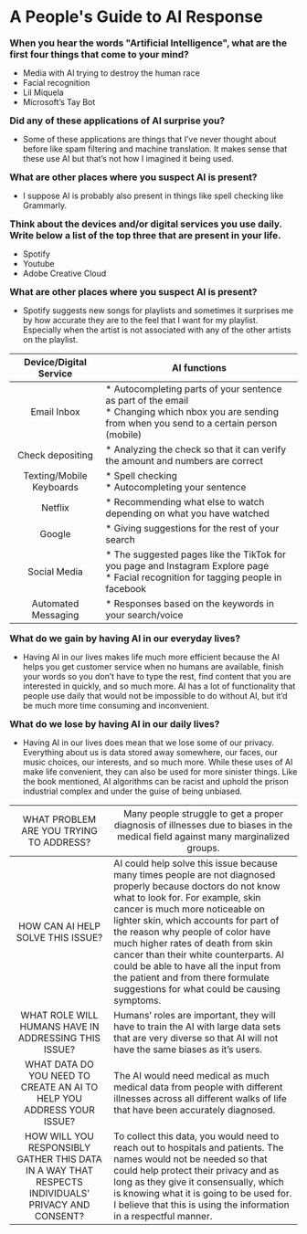 # A People's Guide to AI Response
<span style= "font-size:16px"> **When you hear the words "Artificial Intelligence", what are the first four things that come to your mind?** </span>
* Media with AI trying to destroy the human race
* Facial recognition
* Lil Miquela
* Microsoft’s Tay Bot

<span style= "font-size:16px"> **Did any of these applications of AI surprise you?** </span>
* Some of these applications are things that I’ve never thought about before like spam filtering and machine translation. It makes sense that these use AI but that’s not how I imagined it being used. 

<span style= "font-size:16px"> **What are other places where you suspect AI is present?** </span>
* I suppose AI is probably also present in things like spell checking like Grammarly.

<span style= "font-size:16px;"> **Think about the devices and/or digital services you use daily. Write below a list of the top three that are present in your life.** </span>
* Spotify
* Youtube
* Adobe Creative Cloud

<span style= "font-size:16px"> **What are other places where you suspect AI is present?** </span>
* Spotify suggests new songs for playlists and sometimes it surprises me by how accurate they are to the feel that I want for my playlist. Especially when the artist is not associated with any of the other artists on the playlist.  

|Device/Digital Service   | AI functions  |  
|:---:|---| 
|Email Inbox| * Autocompleting parts of your sentence as part of the email </br> * Changing which nbox you are sending from when you send to a certain person (mobile)|
|Check depositing   | * Analyzing the check so that it can verify the amount and numbers are correct   |   
|Texting/Mobile Keyboards   | * Spell checking </br> * Autocompleting your sentence|  
|Netflix   | * Recommending what else to watch depending on what you have watched  |  
|Google   | * Giving suggestions for the rest of your search |  
|Social Media  | * The suggested pages like the TikTok for you page and Instagram Explore page </br> * Facial recognition for tagging people in facebook | 
|Automated Messaging   | * Responses based on the keywords in your search/voice   |  

<span style= "font-size: 16px"> **What do we gain by having AI in our everyday lives?** </span>
* Having AI in our lives makes life much more efficient because the AI helps you get customer service when no humans are available, finish your words so you don’t have to type the rest, find content that you are interested in quickly, and so much more. AI has a lot of functionality that people use daily that would not be impossible to do without AI, but it’d be much more time consuming and inconvenient. 

<span style = "font-size: 16px"> **What do we lose by having AI in our daily lives?** </span>
* Having AI in our lives does mean that we lose some of our privacy. Everything about us is data stored away somewhere, our faces, our music choices, our interests, and so much more. While these uses of AI make life convenient, they can also be used for more sinister things. Like the book mentioned, AI algorithms can be racist and uphold the prison industrial complex and under the guise of being unbiased.

| <span style="font-weight:normal"> WHAT PROBLEM ARE YOU TRYING TO ADDRESS? </span>  | <span style= "font-weight: normal"> Many people struggle to get a proper diagnosis of illnesses due to biases in the medical field against many marginalized groups. </span>  |  
|:---:|---| 
|HOW CAN AI HELP SOLVE THIS ISSUE? | AI could help solve this issue because many times people are not diagnosed properly because doctors do not know what to look for. For example, skin cancer is much more noticeable on lighter skin, which accounts for part of the reason why people of color have much higher rates of death from skin cancer than their white counterparts. AI could be able to have all the input from the patient and from there formulate suggestions for what could be causing symptoms.|
|WHAT ROLE WILL HUMANS HAVE IN ADDRESSING THIS ISSUE?  | Humans’ roles are important, they will have to train the AI with large data sets that are very diverse so that AI will not have the same biases as it’s users.   |   
|WHAT DATA DO YOU NEED TO CREATE AN AI TO HELP YOU ADDRESS YOUR ISSUE?    | The AI would need medical as much medical data from people with different illnesses across all different walks of life that have been accurately diagnosed.|  
|HOW WILL YOU RESPONSIBLY GATHER THIS DATA IN A WAY THAT RESPECTS INDIVIDUALS’ PRIVACY AND CONSENT?   | To collect this data, you would need to reach out to hospitals and patients. The names would not be needed so that could help protect their privacy and as long as they give it consensually, which is knowing what it is going to be used for. I believe that this is using the information in a respectful manner.   |  







